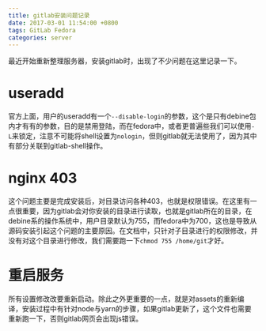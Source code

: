 ```yaml
---
title: gitlab安装问题记录
date: 2017-03-01 11:54:00 +0800
tags: GitLab Fedora
categories: server
---
```


最近开始重新整理服务器，安装gitlab时，出现了不少问题在这里记录一下。

# useradd
官方上面，用户的useradd有一个`--disable-login`的参数，这个是只有debine包内才有有的参数，目的是禁用登陆，而在fedora中，或者更普遍些我们可以使用`-L`来锁定，注意不可能将shell设置为`nologin`，但则gitlab就无法使用了，因为其中有部分关联到gitlab-shell操作。

# nginx 403
这个问题主要是完成安装后，对目录访问各种403，也就是权限错误。在这里有一点很重要，因为gitlab会对你安装的目录进行读取，也就是gitlab所在的目录，在debine系的操作系统中，用户目录默认为755，而fedora中为700，这也是导致从源码安装引起这个问题的主要原因。在文档中，只针对子目录进行的权限修改，并没有对这个目录进行修改，我们需要跑一下`chmod 755 /home/git`才好。

# 重启服务
所有设置修改改要重新启动。除此之外更重要的一点，就是对assets的重新编译，安装过程中有针对node与yarn的步骤，如果gitlab更新了，这个文件也需要重新跑一下，否则gitlab网页会出现js错误。
